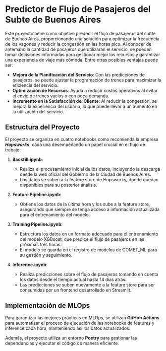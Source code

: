 # Predictor de Flujo de Pasajeros del Subte de Buenos Aires

Este proyecto tiene como objetivo predecir el flujo de pasajeros del subte de Buenos Aires, proporcionando una solución para optimizar la frecuencia de los vagones y reducir la congestión en las horas pico. Al conocer de antemano la cantidad de pasajeros que utilizarán el servicio, se pueden tomar decisiones informadas para gestionar mejor los recursos y garantizar una experiencia de viaje más cómoda. Entre otras posibles ventajas puede ser:

- **Mejora de la Planificación del Servicio**: Con las predicciones de pasajeros, se puede ajustar la programación de trenes para maximizar la eficiencia del servicio.
- **Optimización de Recursos**: Ayuda a reducir costos operativos al evitar el envío de trenes vacíos o con poca demanda.
- **Incremento en la Satisfacción del Cliente**: Al reducir la congestión, se mejora la experiencia del usuario, lo que puede llevar a un aumento en la utilización del servicio.

## Estructura del Proyecto

El proyecto se organiza en cuatro notebooks como recomienda la empresa ***Hopsworks***, cada una desempeñando un papel crucial en el flujo de trabajo:

1. **Backfill.ipynb**: 
   - Realiza el procesamiento inicial de los datos, incluyendo la descarga desde la web oficial del Gobierno de la Ciudad de Buenos Aires.
   - Los datos se suben a la feature store de Hopsworks, donde quedan disponibles para su posterior análisis.

2. **Feature Pipeline.ipynb**: 
   - Obtiene los datos de la última hora y los sube a la feature store, asegurando que siempre se tenga acceso a información actualizada para el entrenamiento del modelo.

3. **Training Pipeline.ipynb**: 
   - Estructura los datos en un formato adecuado para el entrenamiento del modelo XGBoost, que predice el flujo de pasajeros en las próximas tres horas.
   - El modelo se guarda en el registro de modelos de COMET_ML para su gestión y seguimiento.

4. **Inference.ipynb**: 
   - Realiza predicciones sobre el flujo de pasajeros tomando en cuenta los datos desde el tiempo actual hasta 14 días atrás.
   - Las predicciones se suben nuevamente a la feature store para ser consumidas por un frontend desarrollado en Streamlit.

## Implementación de MLOps

Para garantizar las mejores prácticas en MLOps, se utilizan **GitHub Actions** para automatizar el proceso de ejecución de las notebooks de features y inference cada hora, manteniendo así los datos actualizados. 

Además, el proyecto utiliza un entorno **Poetry** para gestionar las dependencias y ejecutar el código de manera eficiente.



